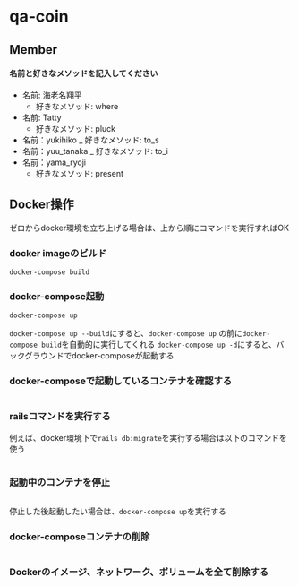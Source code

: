 # qa-coin

## Member
#### 名前と好きなメソッドを記入してください
- 名前: 海老名翔平
  - 好きなメソッド: where
- 名前: Tatty
  - 好きなメソッド: pluck
- 名前：yukihiko
  _ 好きなメソッド: to_s
- 名前：yuu_tanaka
  _ 好きなメソッド: to_i
- 名前：yama_ryoji
  - 好きなメソッド: present

## Docker操作
ゼロからdocker環境を立ち上げる場合は、上から順にコマンドを実行すればOK
### docker imageのビルド
```
docker-compose build
```
### docker-compose起動
```
docker-compose up
```
`docker-compose up --build`にすると、`docker-compose up` の前に`docker-compose build`を自動的に実行してくれる
`docker-compose up -d`にすると、バックグラウンドでdocker-composeが起動する
### docker-composeで起動しているコンテナを確認する
```
```
### railsコマンドを実行する
例えば、docker環境下で`rails db:migrate`を実行する場合は以下のコマンドを使う
```
```
### 起動中のコンテナを停止
```
```
停止した後起動したい場合は、`docker-compose up`を実行する
### docker-composeコンテナの削除
```
```
### Dockerのイメージ、ネットワーク、ボリュームを全て削除する
```
```
